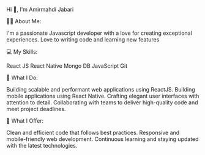 Hi 👋, I'm Amirmahdi Jabari

👨‍💻 About Me:

I'm a passionate Javascript developer with a love for creating exceptional experiences.
Love to writing code and learning new features

💻 My Skills:

React JS
React Native
Mongo DB
JavaScript
Git

🔨 What I Do:

Building scalable and performant web applications using ReactJS.
Building mobile applications using React Native.
Crafting elegant user interfaces with attention to detail.
Collaborating with teams to deliver high-quality code and meet project deadlines.

🚀 What I Offer:

Clean and efficient code that follows best practices.
Responsive and mobile-friendly web development.
Continuous learning and staying updated with the latest technologies.
